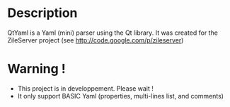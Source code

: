 # Description #
QtYaml is a Yaml (mini) parser using the Qt library.
It was created for the ZileServer project (see http://code.google.com/p/zileserver)

# Warning ! #
  * This project is in developpement. Please wait !
  * It only support BASIC Yaml (properties, multi-lines list, and comments)